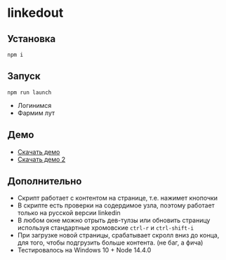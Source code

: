 # linkedout

## Установка
```npm i```

## Запуск
```npm run launch```
- Логинимся
- Фармим лут

## Демо
- [Скачать демо](https://github.com/sanyabeast/linkedout/raw/master/demo.mp4)
- [Скачать демо 2](https://github.com/sanyabeast/linkedout/raw/master/demo2.mp4)

## Дополнительно
- Скрипт работает с контентом на странице, т.е. нажимет кнопочки
- В скрипте есть проверки на содердимое узла, поэтому работает только на русской версии linkedin
- В любом окне можно отрыть дев-тулзы или обновить страницу используя стандартные хромовские ```ctrl-r``` и ```ctrl-shift-i```
- При загрузке новой страницы, срабатывает скролл вниз до конца, для того, чтобы подгрузить больше контента. (не баг, а фича)
- Тестировалось на Windows 10 + Node 14.4.0
